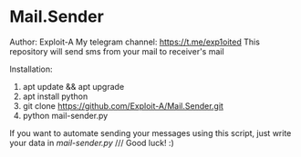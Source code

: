 # Mail.Sender
Author: Exploit-A
My telegram channel: https://t.me/exp1oited
This repository will send sms from your mail to receiver's mail

Installation:
1. apt update && apt upgrade
2. apt install python
3. git clone https://github.com/Exploit-A/Mail.Sender.git
4. python mail-sender.py

If you want to automate sending your messages using this script, just write your data in *mail-sender.py*
///
Good luck! :)
